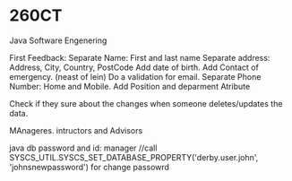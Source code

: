 # 260CT
Java Software Engenering

First Feedback:
 Separate Name: First and last name
 Separate address:  Address, City, Country, PostCode
 Add date of birth.
 Add Contact of emergency. (neast of lein)
 Do a validation for email.
 Separate Phone Number: Home and Mobile.
 Add Position and deparment Atribute
 
 Check if they sure about the changes when someone deletes/updates the data.


MAnageres. intructors and Advisors

java db password and id: manager
//call SYSCS_UTIL.SYSCS_SET_DATABASE_PROPERTY('derby.user.john', 'johnsnewpassword') for change passowrd
